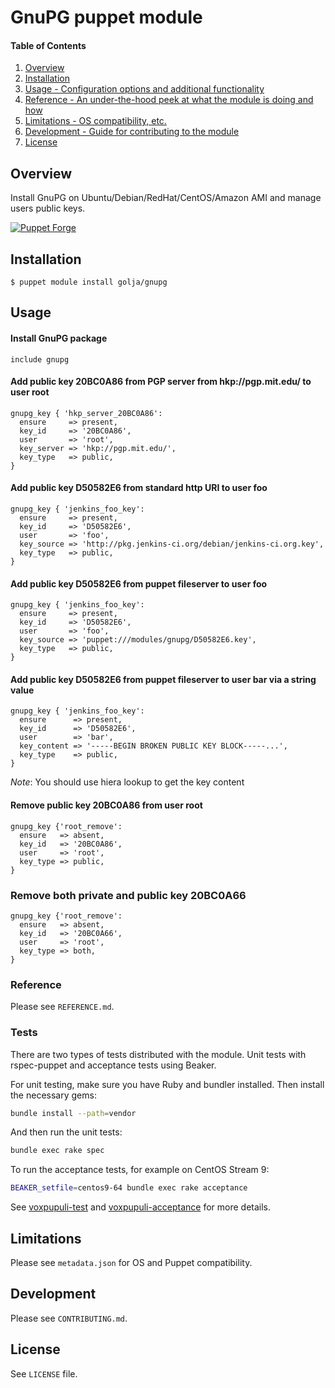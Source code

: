 # GnuPG puppet module

#### Table of Contents

1. [Overview](##overview)
2. [Installation](##Installation)
3. [Usage - Configuration options and additional functionality](##usage)
4. [Reference - An under-the-hood peek at what the module is doing and how](##reference)
5. [Limitations - OS compatibility, etc.](##limitations)
6. [Development - Guide for contributing to the module](##development)
7. [License](##license)

## Overview

Install GnuPG on Ubuntu/Debian/RedHat/CentOS/Amazon AMI and manage users public keys.

[![Puppet Forge](http://img.shields.io/puppetforge/v/golja/gnupg.svg)](https://forge.puppetlabs.com/golja/gnupg)

## Installation

```console
$ puppet module install golja/gnupg
```

## Usage

#### Install GnuPG package

```puppet
include gnupg
```

#### Add public key 20BC0A86 from PGP server from hkp://pgp.mit.edu/ to user root

```puppet
gnupg_key { 'hkp_server_20BC0A86':
  ensure     => present,
  key_id     => '20BC0A86',
  user       => 'root',
  key_server => 'hkp://pgp.mit.edu/',
  key_type   => public,
}
```

#### Add public key D50582E6 from standard http URI to user foo

```puppet
gnupg_key { 'jenkins_foo_key':
  ensure     => present,
  key_id     => 'D50582E6',
  user       => 'foo',
  key_source => 'http://pkg.jenkins-ci.org/debian/jenkins-ci.org.key',
  key_type   => public,
}
```

#### Add public key D50582E6 from puppet fileserver to user foo

```puppet
gnupg_key { 'jenkins_foo_key':
  ensure     => present,
  key_id     => 'D50582E6',
  user       => 'foo',
  key_source => 'puppet:///modules/gnupg/D50582E6.key',
  key_type   => public,
}
```

#### Add public key D50582E6 from puppet fileserver to user bar via a string value

```puppet
gnupg_key { 'jenkins_foo_key':
  ensure      => present,
  key_id      => 'D50582E6',
  user        => 'bar',
  key_content => '-----BEGIN BROKEN PUBLIC KEY BLOCK-----...',
  key_type    => public,
}
```
*Note*: You should use hiera lookup to get the key content

#### Remove public key 20BC0A86 from user root

```puppet
gnupg_key {'root_remove':
  ensure   => absent,
  key_id   => '20BC0A86',
  user     => 'root',
  key_type => public,
}
```

### Remove both private and public key 20BC0A66

```puppet
gnupg_key {'root_remove':
  ensure   => absent,
  key_id   => '20BC0A66',
  user     => 'root',
  key_type => both,
}
```

### Reference

Please see `REFERENCE.md`.

### Tests

There are two types of tests distributed with the module. Unit tests with rspec-puppet and acceptance tests using Beaker.

For unit testing, make sure you have Ruby and bundler installed. Then install the necessary gems:

```bash
bundle install --path=vendor
```

And then run the unit tests:

```bash
bundle exec rake spec
```

To run the acceptance tests, for example on CentOS Stream 9:

```bash
BEAKER_setfile=centos9-64 bundle exec rake acceptance
```

See [voxpupuli-test](https://github.com/voxpupuli/voxpupuli-test#readme) and [voxpupuli-acceptance](https://github.com/voxpupuli/voxpupuli-acceptance#readme) for more details.

## Limitations

Please see `metadata.json` for OS and Puppet compatibility.

## Development

Please see `CONTRIBUTING.md`.

## License

See `LICENSE` file.
